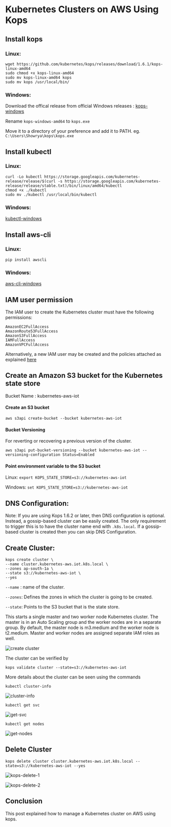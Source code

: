 # **Kubernetes Clusters on AWS Using Kops**

## Install kops

### Linux:
```
wget https://github.com/kubernetes/kops/releases/download/1.6.1/kops-linux-amd64
sudo chmod +x kops-linux-amd64
sudo mv kops-linux-amd64 kops
sudo mv kops /usr/local/bin/
```
### Windows:
Download the offical release from official Windows releases : [kops-windows](https://github.com/kubernetes/kops/releases)

Rename ```kops-windows-amd64``` to ```kops.exe``` 

Move it to a directory of your preference and add it to PATH. eg. ```C:\Users\Showrya\kops\kops.exe```

## Install kubectl

### Linux:
```
curl -Lo kubectl https://storage.googleapis.com/kubernetes-release/release/$(curl -s https://storage.googleapis.com/kubernetes-release/release/stable.txt)/bin/linux/amd64/kubectl
chmod +x ./kubectl
sudo mv ./kubectl /usr/local/bin/kubectl
```
### Windows:
[kubectl-windows](https://docs.aws.amazon.com/cli/latest/userguide/install-windows.html)

## Install aws-cli

### Linux:
```pip install awscli```

### Windows:
[aws-cli-windows](https://docs.aws.amazon.com/cli/latest/userguide/install-windows.html)


## IAM user permission
The IAM user to create the Kubernetes cluster must have the following permissions:
```
AmazonEC2FullAccess
AmazonRoute53FullAccess
AmazonS3FullAccess
IAMFullAccess
AmazonVPCFullAccess
```
Alternatively, a new IAM user may be created and the policies attached as explained [here](https://docs.aws.amazon.com/IAM/latest/UserGuide/id_users_create.html)

## Create an Amazon S3 bucket for the Kubernetes state store

Bucket Name : kubernetes-aws-iot

#### Create an S3 bucket
```aws s3api create-bucket --bucket kubernetes-aws-iot```


#### Bucket Versioning

For reverting or recovering a previous version of the cluster. 

```aws s3api put-bucket-versioning --bucket kubernetes-aws-iot --versioning-configuration Status=Enabled```


#### Point environment variable to the S3 bucket

Linux:
```export KOPS_STATE_STORE=s3://kubernetes-aws-iot```

Windows:
```set KOPS_STATE_STORE=s3://kubernetes-aws-iot```

## DNS Configuration:

Note: If you are using Kops 1.6.2 or later, then DNS configuration is optional. Instead, a gossip-based cluster can be easily created. The only requirement to trigger this is to have the cluster name end with ```.k8s.local```. 
If a gossip-based cluster is created then you can skip DNS Configuration.


## Create Cluster:
```
kops create cluster \
--name cluster.kubernetes-aws.iot.k8s.local \ 
--zones ap-south-1a \   
--state s3://kubernetes-aws-iot \
--yes
```
```--name``` : name of the cluster.

```--zones```: Defines the zones in which the cluster is going to be created.

```--state```: Points to the S3 bucket that is the state store.

This starts a single master and two worker node Kubernetes cluster. The master is in an Auto Scaling group and the worker nodes are in a separate group. By default, the master node is m3.medium and the worker node is t2.medium. 
Master and worker nodes are assigned separate IAM roles as well.

![create cluster](https://user-images.githubusercontent.com/40289521/59744248-c4213500-928f-11e9-9f84-db23414f4db7.PNG)

The cluster can be verified by

```kops validate cluster --state=s3://kubernetes-aws-iot```


More details about the cluster can be seen using the commands

```kubectl cluster-info```

![cluster-info](https://user-images.githubusercontent.com/40289521/59744517-5f1a0f00-9290-11e9-97fc-1e04cb142f87.PNG)


```kubectl get svc```

![get-svc](https://user-images.githubusercontent.com/40289521/59744630-a0aaba00-9290-11e9-9a4a-e6eaed71b9ed.PNG)


```kubectl get nodes```

![get-nodes](https://user-images.githubusercontent.com/40289521/59744635-a30d1400-9290-11e9-9456-89e20e60943d.PNG)


## Delete Cluster

```kops delete cluster cluster.kubernetes-aws.iot.k8s.local --state=s3://kubernetes-aws-iot --yes```

![kops-delete-1](https://user-images.githubusercontent.com/40289521/59744807-fd0dd980-9290-11e9-9011-9311f94f9cfe.PNG)

![kops-delete-2](https://user-images.githubusercontent.com/40289521/59744809-fe3f0680-9290-11e9-8f6a-bb7630714f15.PNG)

## Conclusion

This post explained how to manage a Kubernetes cluster on AWS using kops.
